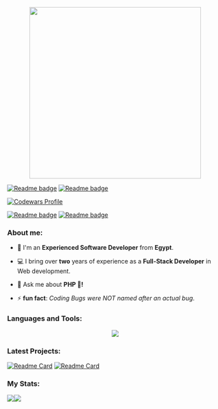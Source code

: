 <div style="text-align: center;"> 
  <a href="https://github.com/devmuhammadzaki">
        <img width="400" src="https://readme-typing-svg.herokuapp.com?font=JetBrains+Mono&weight=600&size=30&duration=2500&color=6AA84F&width=535&lines=Hi..;I'm+Muhammad+(:;I+love+Coding+<3;WBU?;let's+Connect+<3" />
    </a>
</div>

[![Readme badge](https://komarev.com/ghpvc/?username=devmuhammadzaki&color=green)](https://my-portfolio-nine-nu-78.vercel.app/)
[![Readme badge](https://codeforces-readme-stats.vercel.app/api/badge?username=devmuhammadzaki)](https://codeforces.com/profile/devmuhammadzaki)
<div algin="left">
        <a href="https://www.codewars.com/users/devmuhammadzaki">
              <img src="https://www.codewars.com/users/devmuhammadzaki/badges/micro" alt="Codewars Profile" />
        </a>
</div>

[![Readme badge](https://img.shields.io/badge/Portfolio-6AA84F?style=for-the-badge&logo=About.me&logoColor=white)](https://my-portfolio-nine-nu-78.vercel.app/)
[![Readme badge](https://img.shields.io/badge/dynamic/json?style=for-the-badge&labelColor=black&color=%236AA84F&label=Solved&query=solvedOverTotal&url=https%3A%2F%2Fleetcode-badge.vercel.app%2Fapi%2Fusers%2Fdevmuhammadzaki&logo=leetcode&logoColor=green)](https://leetcode.com/devmuhammadzaki/)

<div>
  <h3 align="left">About me:</h3>

  - 👨 I'm an **Experienced Software Developer** from **Egypt**.

  - 💻 I bring over **two** years of experience as a **Full-Stack Developer** in Web development.

  - 💬 Ask me about **PHP 🐘!**

  - ⚡ **fun fact**: *Coding Bugs were NOT named after an actual bug*.
</div>

<div>
  <h3 align="left">Languages and Tools:</h3>
    <a href="https://github.com/devmuhammadzaki">
        <p align="center">
            <img
                src="https://skillicons.dev/icons?i=html,css,js,tailwind,vue,php,laravel,mysql,mongodb,firebase,git,linux,docker,aws&perline=14" />
        </p>
    </a>
</div>

### Latest Projects: 

[![Readme Card](https://github-readme-stats.vercel.app/api/pin/?username=devmuhammadzaki&repo=amazon-clone&theme=gotham&hide_border=true)](https://github.com/devmuhammadzaki/amazon-clone)
[![Readme Card](https://github-readme-stats.vercel.app/api/pin/?username=devmuhammadzaki&repo=larazillow&theme=gotham&hide_border=true)](https://github.com/devmuhammadzaki/larazillow)

### My Stats:

<div align="left">
    <a href="https://github.com/devmuhammadzaki">
        <img align="center" src="https://github-readme-streak-stats.herokuapp.com/?user=devmuhammadzaki&theme=gotham&hide_border=true" /><img align="center" src="https://github-readme-stats.vercel.app/api?username=devmuhammadzaki&theme=gotham&show_icons=true&hide_border=true&hide_rank=true" />
    </a>
</div>
